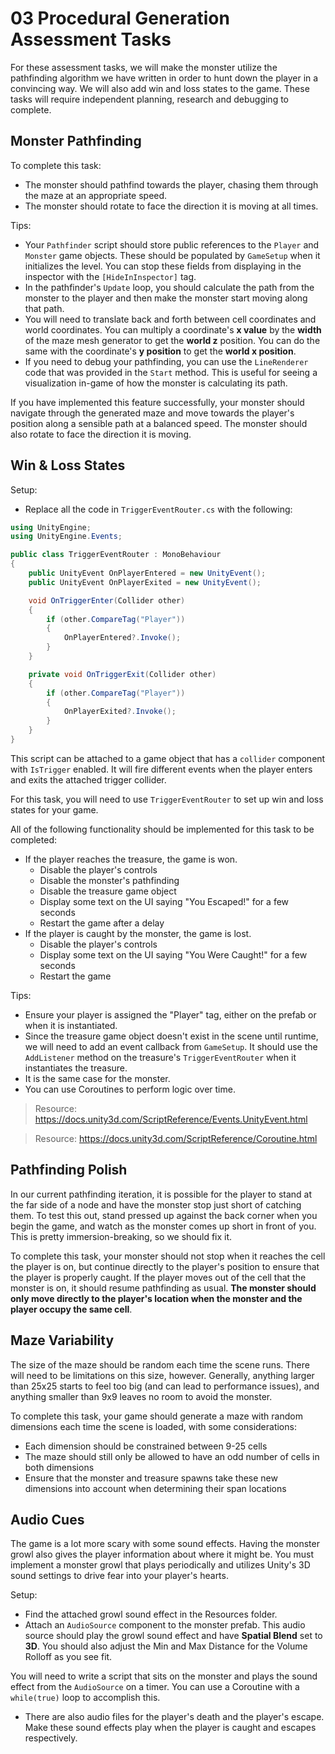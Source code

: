 # 03 Procedural Generation Assessment Tasks

For these assessment tasks, we will make the monster utilize the pathfinding algorithm we have written in order to hunt down the player in a convincing way. We will also add win and loss states to the game. These tasks will require independent planning, research and debugging to complete.

## Monster Pathfinding

To complete this task:
- The monster should pathfind towards the player, chasing them through the maze at an appropriate speed.
- The monster should rotate to face the direction it is moving at all times.

Tips:
- Your `Pathfinder` script should store public references to the `Player` and `Monster` game objects. These should be populated by `GameSetup` when it initializes the level. You can stop these fields from displaying in the inspector with the `[HideInInspector]` tag.
- In the pathfinder's `Update` loop, you should calculate the path from the monster to the player and then make the monster start moving along that path.
- You will need to translate back and forth between cell coordinates and world coordinates. You can multiply a coordinate's **x value** by the **width** of the maze mesh generator to get the **world z** position. You can do the same with the coordinate's **y position** to get the **world x position**.
- If you need to debug your pathfinding, you can use the `LineRenderer` code that was provided in the `Start` method. This is useful for seeing a visualization in-game of how the monster is calculating its path.

If you have implemented this feature successfully, your monster should navigate through the generated maze and move towards the player's position along a sensible path at a balanced speed. The monster should also rotate to face the direction it is moving.

## Win & Loss States

Setup:
- Replace all the code in `TriggerEventRouter.cs` with the following:

```csharp
using UnityEngine;
using UnityEngine.Events;

public class TriggerEventRouter : MonoBehaviour
{
    public UnityEvent OnPlayerEntered = new UnityEvent();
    public UnityEvent OnPlayerExited = new UnityEvent();

    void OnTriggerEnter(Collider other)
    {
        if (other.CompareTag("Player"))
        {
            OnPlayerEntered?.Invoke();
        }
    }

    private void OnTriggerExit(Collider other)
    {
        if (other.CompareTag("Player"))
        {
            OnPlayerExited?.Invoke();
        }
    }
}

```

This script can be attached to a game object that has a `collider` component with `IsTrigger` enabled. It will fire different events when the player enters and exits the attached trigger collider.

For this task, you will need to use `TriggerEventRouter` to set up win and loss states for your game.

All of the following functionality should be implemented for this task to be completed:
- If the player reaches the treasure, the game is won.
    - Disable the player's controls
    - Disable the monster's pathfinding
    - Disable the treasure game object
    - Display some text on the UI saying "You Escaped!" for a few seconds
    - Restart the game after a delay
- If the player is caught by the monster, the game is lost.
    - Disable the player's controls
    - Display some text on the UI saying "You Were Caught!" for a few seconds
    - Restart the game


Tips:
- Ensure your player is assigned the "Player" tag, either on the prefab or when it is instantiated.
- Since the treasure game object doesn't exist in the scene until runtime, we will need to add an event callback from `GameSetup`. It should use the `AddListener` method on the treasure's `TriggerEventRouter` when it instantiates the treasure.
- It is the same case for the monster.
- You can use Coroutines to perform logic over time.

> Resource: <https://docs.unity3d.com/ScriptReference/Events.UnityEvent.html>

> Resource: <https://docs.unity3d.com/ScriptReference/Coroutine.html>


## Pathfinding Polish

In our current pathfinding iteration, it is possible for the player to stand at the far side of a node and have the monster stop just short of catching them. To test this out, stand pressed up against the back corner when you begin the game, and watch as the monster comes up short in front of you. This is pretty immersion-breaking, so we should fix it.

To complete this task, your monster should not stop when it reaches the cell the player is on, but continue directly to the player's position to ensure that the player is properly caught. If the player moves out of the cell that the monster is on, it should resume pathfinding as usual. **The monster should only move directly to the player's location when the monster and the player occupy the same cell**.

## Maze Variability

The size of the maze should be random each time the scene runs. There will need to be limitations on this size, however. Generally, anything larger than 25x25 starts to feel too big (and can lead to performance issues), and anything smaller than 9x9 leaves no room to avoid the monster.

To complete this task, your game should generate a maze with random dimensions each time the scene is loaded, with some considerations:
- Each dimension should be constrained between 9-25 cells
- The maze should still only be allowed to have an odd number of cells in both dimensions
- Ensure that the monster and treasure spawns take these new dimensions into account when determining their span locations

## Audio Cues

The game is a lot more scary with some sound effects. Having the monster growl also gives the player information about where it might be. You must implement a monster growl that plays periodically and utilizes Unity's 3D sound settings to drive fear into your player's hearts.

Setup:
- Find the attached growl sound effect in the Resources folder.
- Attach an `AudioSource` component to the monster prefab. This audio source should play the growl sound effect and have **Spatial Blend** set to **3D**. You should also adjust the Min and Max Distance for the Volume Rolloff as you see fit.

You will need to write a script that sits on the monster and plays the sound effect from the `AudioSource` on a timer. You can use a Coroutine with a `while(true)` loop to accomplish this.

- There are also audio files for the player's death and the player's escape. Make these sound effects play when the player is caught and escapes respectively.
